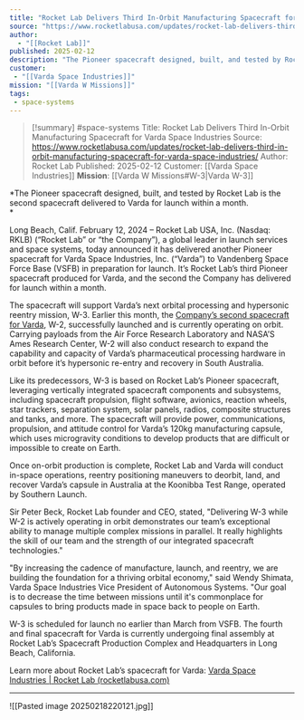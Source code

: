 ```yaml
---
title: "Rocket Lab Delivers Third In-Orbit Manufacturing Spacecraft for Varda Space Industries | Rocket Lab"
source: "https://www.rocketlabusa.com/updates/rocket-lab-delivers-third-in-orbit-manufacturing-spacecraft-for-varda-space-industries/"
author:
  - "[[Rocket Lab]]"
published: 2025-02-12
description: "The Pioneer spacecraft designed, built, and tested by Rocket Lab is the second spacecraft delivered to Varda for launch within a month."
customer:
 - "[[Varda Space Industries]]"
mission: "[[Varda W Missions]]"
tags:
 - space-systems
---
```


>[!summary]
> #space-systems
>Title: Rocket Lab Delivers Third In-Orbit Manufacturing Spacecraft for Varda Space Industries
>Source: https://www.rocketlabusa.com/updates/rocket-lab-delivers-third-in-orbit-manufacturing-spacecraft-for-varda-space-industries/
>Author: Rocket Lab
>Published: 2025-02-12
>Customer: [[Varda Space Industries]]
>**Mission**: [[Varda W Missions#W-3|Varda W-3]]


*The Pioneer spacecraft designed, built, and tested by Rocket Lab is the second spacecraft delivered to Varda for launch within a month.  
*

Long Beach, Calif. February 12, 2024 – Rocket Lab USA, Inc. (Nasdaq: RKLB) (“Rocket Lab” or “the Company”), a global leader in launch services and space systems, today announced it has delivered another Pioneer spacecraft for Varda Space Industries, Inc. (“Varda”) to Vandenberg Space Force Base (VSFB) in preparation for launch. It’s Rocket Lab’s third Pioneer spacecraft produced for Varda, and the second the Company has delivered for launch within a month.

The spacecraft will support Varda’s next orbital processing and hypersonic reentry mission, W-3. Earlier this month, the [Company’s second spacecraft for Varda](https://www.rocketlabusa.com/updates/rocket-labs-second-reentry-class-spacecraft-for-varda-operating-on-orbit-supporting-payloads-for-air-force-research-lab-and-nasa/), W-2, successfully launched and is currently operating on orbit. Carrying payloads from the Air Force Research Laboratory and NASA’S Ames Research Center, W-2 will also conduct research to expand the capability and capacity of Varda’s pharmaceutical processing hardware in orbit before it’s hypersonic re-entry and recovery in South Australia.

Like its predecessors, W-3 is based on Rocket Lab’s Pioneer spacecraft, leveraging vertically integrated spacecraft components and subsystems, including spacecraft propulsion, flight software, avionics, reaction wheels, star trackers, separation system, solar panels, radios, composite structures and tanks, and more. The spacecraft will provide power, communications, propulsion, and attitude control for Varda’s 120kg manufacturing capsule, which uses microgravity conditions to develop products that are difficult or impossible to create on Earth.

Once on-orbit production is complete, Rocket Lab and Varda will conduct in-space operations, reentry positioning maneuvers to deorbit, land, and recover Varda’s capsule in Australia at the Koonibba Test Range, operated by Southern Launch.

Sir Peter Beck, Rocket Lab founder and CEO, stated, "Delivering W-3 while W-2 is actively operating in orbit demonstrates our team’s exceptional ability to manage multiple complex missions in parallel. It really highlights the skill of our team and the strength of our integrated spacecraft technologies."

"By increasing the cadence of manufacture, launch, and reentry, we are building the foundation for a thriving orbital economy," said Wendy Shimata, Varda Space Industries Vice President of Autonomous Systems. "Our goal is to decrease the time between missions until it's commonplace for capsules to bring products made in space back to people on Earth.

W-3 is scheduled for launch no earlier than March from VSFB. The fourth and final spacecraft for Varda is currently undergoing final assembly at Rocket Lab’s Spacecraft Production Complex and Headquarters in Long Beach, California.

Learn more about Rocket Lab’s spacecraft for Varda: [Varda Space Industries | Rocket Lab (rocketlabusa.com)](https://www.rocketlabusa.com/missions/upcoming-missions/varda-space-industries/)

---

![[Pasted image 20250218220121.jpg]]